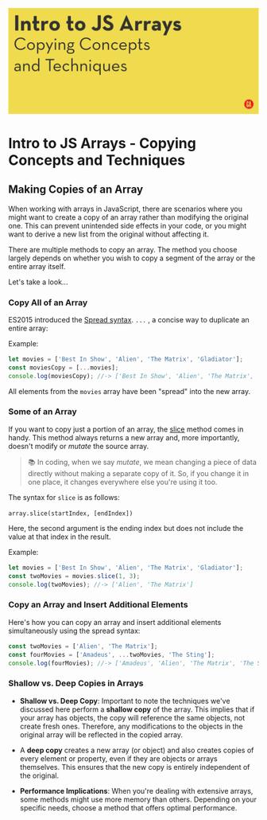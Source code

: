 ![Hero image](./assets/hero.png)

# Intro to JS Arrays - Copying Concepts and Techniques

## Making Copies of an Array


When working with arrays in JavaScript, there are scenarios where you might want to create a copy of an array rather than modifying the original one. This can prevent unintended side effects in your code, or you might want to derive a new list from the original without affecting it.

There are multiple methods to copy an array. The method you choose largely depends on whether you wish to copy a segment of the array or the entire array itself.

Let's take a look...


### Copy All of an Array

ES2015 introduced the [Spread syntax](https://developer.mozilla.org/en-US/docs/Web/JavaScript/Reference/Operators/Spread_syntax).  `...` , a concise way to duplicate an entire array:

Example:

```js
let movies = ['Best In Show', 'Alien', 'The Matrix', 'Gladiator'];
const moviesCopy = [...movies];
console.log(moviesCopy); //-> ['Best In Show', 'Alien', 'The Matrix', 'Gladiator']
```
All elements from the `movies` array have been "spread" into the new array.


### Some of an Array

If you want to copy just a portion of an array, the [slice](https://developer.mozilla.org/en-US/docs/Web/JavaScript/Reference/Global_Objects/Array/slice) method comes in handy. This method always returns a new array and, more importantly, doesn't modify or *mutate* the source array.

> :books: In coding, when we say *mutate*, we mean changing a piece of data directly without making a separate copy of it. So, if you change it in one place, it changes everywhere else you're using it too.

The syntax for `slice` is as follows:

`array.slice(startIndex, [endIndex])`

Here, the second argument is the ending index but does not include the value at that index in the result.

Example:

```js
let movies = ['Best In Show', 'Alien', 'The Matrix', 'Gladiator'];
const twoMovies = movies.slice(1, 3);
console.log(twoMovies); //-> ['Alien', 'The Matrix']
```


### Copy an Array and Insert Additional Elements

Here's how you can copy an array and insert additional elements simultaneously using the spread syntax:

```js
const twoMovies = ['Alien', 'The Matrix'];
const fourMovies = ['Amadeus', ...twoMovies, 'The Sting'];
console.log(fourMovies); //-> ['Amadeus', 'Alien', 'The Matrix', 'The Sting'];
```

### Shallow vs. Deep Copies in Arrays

- **Shallow vs. Deep Copy**: Important to note the techniques we've discussed here perform a **shallow copy** of the array. This implies that if your array has objects, the copy will reference the same objects, not create fresh ones. Therefore, any modifications to the objects in the original array will be reflected in the copied array.

 - A **deep copy** creates a new array (or object) and also creates copies of every element or property, even if they are objects or arrays themselves. This ensures that the new copy is entirely independent of the original.

- **Performance Implications**: When you're dealing with extensive arrays, some methods might use more memory than others. Depending on your specific needs, choose a method that offers optimal performance. 
